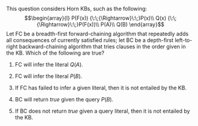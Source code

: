 

This question considers Horn KBs, such as the following:
$$\begin{array}{l}
P(F(x)) {\:\;{\Rightarrow}\:\;}P(x)\\
Q(x) {\:\;{\Rightarrow}\:\;}P(F(x))\\
P(A)\\
Q(B)
\end{array}$$ Let FC be a breadth-first forward-chaining algorithm that
repeatedly adds all consequences of currently satisfied rules; let BC be
a depth-first left-to-right backward-chaining algorithm that tries
clauses in the order given in the KB. Which of the following are true?<br>

1.  FC will infer the literal $Q(A)$.<br>

2.  FC will infer the literal $P(B)$.<br>

3.  If FC has failed to infer a given literal, then it is not entailed
    by the KB.<br>

4.  BC will return ${true}$ given the query $P(B)$.<br>

5.  If BC does not return ${true}$ given a query literal, then it is
    not entailed by the KB.<br>
